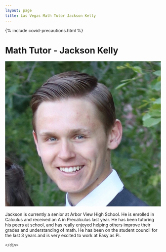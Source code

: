 ```yaml
---
layout: page
title: Las Vegas Math Tutor Jackson Kelly
---
```


{% include covid-precautions.html %}

<!-- main start -->
<div class="main col-12">
  <div class="row">
    <div class="col-md-12">
      <h1 class="page-title">Math Tutor - Jackson Kelly</h1>
      <div class="separator-2"></div>
      <div class="row">
        <div class="col-md-5 col-md-push-7 mb-20">
          <img src="/images/tutors/kelly_jackson.jpg" class="img-responsive" alt="Math Tutor Jackson Kelly">
        </div>
        <div class="col-md-7 col-md-pull-5">
          <p>Jackson is currently a senior at Arbor View High School.  He is enrolled in Calculus and received an A in Precalculus last year.  He has been tutoring his peers at school, and has really enjoyed helping others improve their grades and understanding of math.  He has been on the student council for the last 3 years and is very excited to work at Easy as Pi.</p>
        </div>
      </div>
      
    </div>
  </div>
</div>
<!-- main end -->